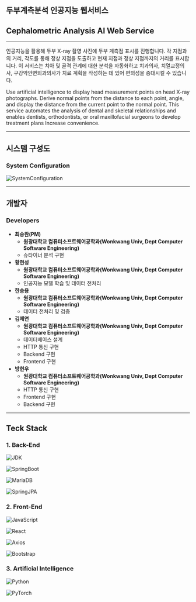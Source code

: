 ## 두부계측분석 인공지능 웹서비스
## Cephalometric Analysis AI Web Service

---

인공지능을 활용해 두부 X-ray 촬영 사진에 두부 계측점 표시를 진행합니다.
각 지점과의 거리, 각도를 통해 정상 지점을 도출하고 현재 지점과 정상 지점까지의 거리를 표시합니다.
이 서비스는 치아 및 골격 관계에 대한 분석을 자동화하고 치과의사, 치열교정의사, 구강악안면외과의사가 치료 계획을 작성하는 데 있어 
편의성을 증대시킬 수 있습니다.

Use artificial intelligence to display head measurement points on head X-ray photographs.
Derive normal points from the distance to each point, angle, and display the distance from the current point to the normal point.
This service automates the analysis of dental and skeletal relationships and enables dentists, orthodontists, or oral maxillofacial surgeons to develop treatment plans
Increase convenience.

---
## 시스템 구성도
### System Configuration

![SystemConfiguration](https://github.com/jy2694/CephalometricAI/blob/main/System.png?raw=true)

---
## 개발자
### Developers

* **최승완(PM)**
  * **원광대학교 컴퓨터소프트웨어공학과(Wonkwang Univ, Dept Computer Software Engineering)**
  * 슈타이너 분석 구현
* **황현성**
  * **원광대학교 컴퓨터소프트웨어공학과(Wonkwang Univ, Dept Computer Software Engineering)**
  * 인공지능 모델 학습 및 데이터 전처리
* **한승용**
  * **원광대학교 컴퓨터소프트웨어공학과(Wonkwang Univ, Dept Computer Software Engineering)**
  * 데이터 전처리 및 검증
* **김제연**
  * **원광대학교 컴퓨터소프트웨어공학과(Wonkwang Univ, Dept Computer Software Engineering)**
  * 데이터베이스 설계
  * HTTP 통신 구현
  * Backend 구현
  * Frontend 구현
* **방현우**
  * **원광대학교 컴퓨터소프트웨어공학과(Wonkwang Univ, Dept Computer Software Engineering)**
  * HTTP 통신 구현
  * Frontend 구현
  * Backend 구현

---

## Teck Stack

### 1. Back-End

![JDK](https://img.shields.io/badge/OpenJDK-17-437291?logo=openjdk)

![SpringBoot](https://img.shields.io/badge/Spring_Boot-3.1.4-6DB33F?logo=springboot)

![MariaDB](https://img.shields.io/badge/MariaDB-15.1-003545?logo=mariadb)

![SpringJPA](https://img.shields.io/badge/Hibernate-59666C?logo=hibernate)

### 2. Front-End

![JavaScript](https://img.shields.io/badge/JavaScript-ESNext-F7DF1E?logo=javascript)

![React](https://img.shields.io/badge/React-18.2.0-61DAFB?logo=react)

![Axios](https://img.shields.io/badge/Axios-1.5.1-5A29E4?logo=axios)

![Bootstrap](https://img.shields.io/badge/Bootstrap-5.3.2-7952B3?logo=bootstrap)


### 3. Artificial Intelligence

![Python](https://img.shields.io/badge/Python-3.8-3776AB?logo=python)

![PyTorch](https://img.shields.io/badge/PyTorch-2.1.0-EE4C2C?logo=pytorch)


